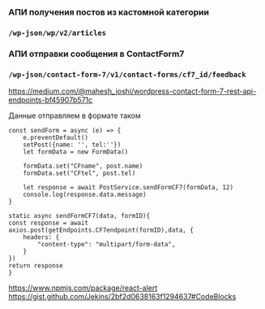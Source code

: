 ### АПИ получения постов из кастомной категории
### `/wp-json/wp/v2/articles`

### АПИ отправки сообщения в ContactForm7

### `/wp-json/contact-form-7/v1/contact-forms/cf7_id/feedback` 
https://medium.com/@mahesh_joshi/wordpress-contact-form-7-rest-api-endpoints-bf45907b571c

Данные отправляем в формате таком
    
    const sendForm = async (e) => {
        e.preventDefault()
        setPost({name: '', tel:''})
        let formData = new FormData()

        formData.set("CFname", post.name)
        formData.set("CFtel", post.tel)

        let response = await PostService.sendFormCF7(formData, 12)
        console.log(response.data.message)
    }

    static async sendFormCF7(data, formID){
    const response = await axios.post(getEndpoints.CF7endpoint(formID),data, {
        headers: {
            "content-type": "multipart/form-data",
        }
    })
    return response
    }


https://www.npmjs.com/package/react-alert
https://gist.github.com/Jekins/2bf2d0638163f1294637#CodeBlocks
